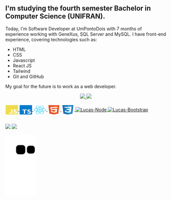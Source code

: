 ## I'm studying the fourth semester Bachelor in Computer Science (UNIFRAN).
Today, I'm Software Developer at UmPontoDois with 7 months of experience working with GeneXus, SQL Server and MySQL.
I have front-end experience, covering technologies such as:
- HTML
- CSS
- Javascript
- React JS
- Tailwind
- Git and GitHub

My goal for the future is to work as a web developer.

<div align="center">
  <a href="https://github.com/lucasrbordignon">
  <img height="150em" src="https://github-readme-stats.vercel.app/api?username=lucasrbordignon&show_icons=true&theme=noctis_minimus&include_all_commits=true&count_private=true"/>
  <img height="150em" src="https://github-readme-stats.vercel.app/api/top-langs/?username=lucasrbordignon&layout=compact&langs_count=7&theme=noctis_minimus"/>
</div>

  <div style="display: inline_block"><br>
  <img align="center" alt="Lucas-Js" height="30" width="40" src="https://raw.githubusercontent.com/devicons/devicon/master/icons/javascript/javascript-plain.svg">
  <img align="center" alt="Lucas-Ts" height="30" width="40" src="https://raw.githubusercontent.com/devicons/devicon/master/icons/typescript/typescript-plain.svg">
  <img align="center" alt="Lucas-React" height="30" width="40" src="https://raw.githubusercontent.com/devicons/devicon/master/icons/react/react-original.svg">
  <img align="center" alt="Lucas-HTML" height="30" width="40" src="https://raw.githubusercontent.com/devicons/devicon/master/icons/html5/html5-original.svg">
  <img align="center" alt="Lucas-CSS" height="30" width="40" src="https://raw.githubusercontent.com/devicons/devicon/master/icons/css3/css3-original.svg">
  <img align="center" alt="Lucas-Node" height="30" width="40" src= "https://cdn.jsdelivr.net/gh/devicons/devicon/icons/nodejs/nodejs-original.svg">
  <img align="center" alt="Lucas-Bootstrap" height="30" width="40" src="https://cdn.jsdelivr.net/gh/devicons/devicon/icons/tailwindcss/tailwindcss-plain.svg" />
    
</div>

##

<div>
 <a href="https://instagram.com/lucasrbordignon" target="_blank"><img src="https://img.shields.io/badge/Instagram-E4405F?style=for-the-badge&logo=instagram&logoColor=white" target="_blank"></a>
 <a href="https://www.linkedin.com/in/lucasrbordignon/" target="_blank"><img src="https://img.shields.io/badge/LinkedIn-0077B5?style=for-the-badge&logo=linkedin&logoColor=white" target="_blank"></a>
</div>
  
![Snake animation](https://github.com/rafaballerini/rafaballerini/blob/output/github-contribution-grid-snake.svg)
